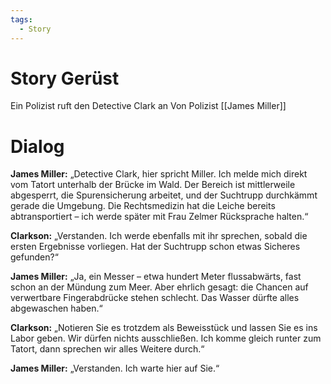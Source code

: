 ```yaml
---
tags:
  - Story
---
```

# Story Gerüst
Ein Polizist ruft den Detective Clark an
Von Polizist [[James Miller]]
# Dialog
**James Miller:** „Detective Clark, hier spricht Miller. Ich melde mich direkt vom Tatort unterhalb der Brücke im Wald. Der Bereich ist mittlerweile abgesperrt, die Spurensicherung arbeitet, und der Suchtrupp durchkämmt gerade die Umgebung. Die Rechtsmedizin hat die Leiche bereits abtransportiert – ich werde später mit Frau Zelmer Rücksprache halten.“

**Clarkson:** „Verstanden. Ich werde ebenfalls mit ihr sprechen, sobald die ersten Ergebnisse vorliegen. Hat der Suchtrupp schon etwas Sicheres gefunden?“

**James Miller:** „Ja, ein Messer – etwa hundert Meter flussabwärts, fast schon an der Mündung zum Meer. Aber ehrlich gesagt: die Chancen auf verwertbare Fingerabdrücke stehen schlecht. Das Wasser dürfte alles abgewaschen haben.“

**Clarkson:** „Notieren Sie es trotzdem als Beweisstück und lassen Sie es ins Labor geben. Wir dürfen nichts ausschließen. Ich komme gleich runter zum Tatort, dann sprechen wir alles Weitere durch.“

**James Miller:** „Verstanden. Ich warte hier auf Sie.“